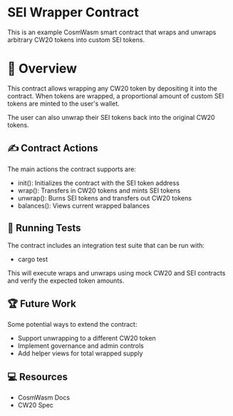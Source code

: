 # SEI Wrapper Contract

This is an example CosmWasm smart contract that wraps and unwraps arbitrary CW20 tokens into custom SEI tokens.

# 🔭  Overview
This contract allows wrapping any CW20 token by depositing it into the contract. When tokens are wrapped, a proportional amount of custom SEI tokens are minted to the user's wallet.

The user can also unwrap their SEI tokens back into the original CW20 tokens.

## ✍️  Contract Actions
The main actions the contract supports are:

* init(): Initializes the contract with the SEI token address
* wrap(): Transfers in CW20 tokens and mints SEI tokens
* unwrap(): Burns SEI tokens and transfers out CW20 tokens
* balances(): Views current wrapped balances

## 💫 Running Tests
The contract includes an integration test suite that can be run with:

* cargo test

This will execute wraps and unwraps using mock CW20 and SEI contracts and verify the expected token amounts.

## 🏆 Future Work
Some potential ways to extend the contract:

* Support unwrapping to a different CW20 token
* Implement governance and admin controls
* Add helper views for total wrapped supply

## 💻 Resources
* CosmWasm Docs
* CW20 Spec

<!-- Changelogs 
# 📜 Changelogs

<!-- Background github cover with short introduction down below 


# README

> [!NOTE]
> Sample only bala ka sa buhay mo

> [!TIP]
>  Ey ka muna Ey Eyy
> Add Contribution
> Add comment

> [!IMPORTANT]
> Crucial Important deep shit

> [!WARNING]
> Mama mo warning
> Papa mo warning

> Will create table
> And Topic
> Partial code only
> Idol Luka
> Hello nothing to edit for now
> Implement blockchain soon 
> No code for today
> Will do this in weekend
> Will do this later
> Ok po
-->
